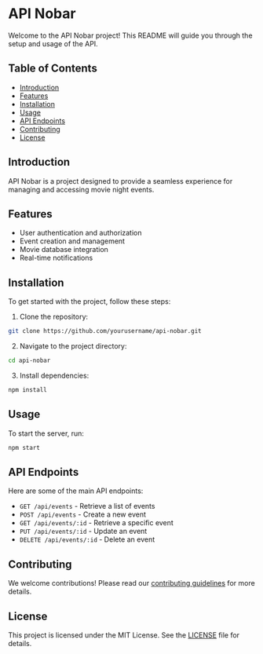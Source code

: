 # API Nobar

Welcome to the API Nobar project! This README will guide you through the setup and usage of the API.

## Table of Contents

- [Introduction](#introduction)
- [Features](#features)
- [Installation](#installation)
- [Usage](#usage)
- [API Endpoints](#api-endpoints)
- [Contributing](#contributing)
- [License](#license)

## Introduction

API Nobar is a project designed to provide a seamless experience for managing and accessing movie night events.

## Features

- User authentication and authorization
- Event creation and management
- Movie database integration
- Real-time notifications

## Installation

To get started with the project, follow these steps:

1. Clone the repository:

```sh
git clone https://github.com/yourusername/api-nobar.git
```

2. Navigate to the project directory:

```sh
cd api-nobar
```

3. Install dependencies:

```sh
npm install
```

## Usage

To start the server, run:

```sh
npm start
```

## API Endpoints

Here are some of the main API endpoints:

- `GET /api/events` - Retrieve a list of events
- `POST /api/events` - Create a new event
- `GET /api/events/:id` - Retrieve a specific event
- `PUT /api/events/:id` - Update an event
- `DELETE /api/events/:id` - Delete an event

## Contributing

We welcome contributions! Please read our [contributing guidelines](CONTRIBUTING.md) for more details.

## License

This project is licensed under the MIT License. See the [LICENSE](LICENSE) file for details.

